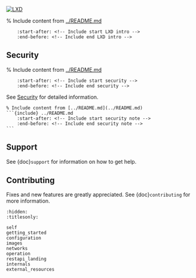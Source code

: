 [![LXD](../.sphinx/_static/download/containers.png)](https://linuxcontainers.org/lxd)

% Include content from [../README.md](../README.md)
```{include} ../README.md
    :start-after: <!-- Include start LXD intro -->
    :end-before: <!-- Include end LXD intro -->
```

## Security

% Include content from [../README.md](../README.md)
```{include} ../README.md
    :start-after: <!-- Include start security -->
    :end-before: <!-- Include end security -->
```
See [Security](security.md) for detailed information.

````{important}
% Include content from [../README.md](../README.md)
```{include} ../README.md
    :start-after: <!-- Include start security note -->
    :end-before: <!-- Include end security note -->
```
````

## Support

See {doc}`support` for information on how to get help.

## Contributing

Fixes and new features are greatly appreciated.
See {doc}`contributing` for more information.

```{toctree}
:hidden:
:titlesonly:

self
getting_started
configuration
images
networks
operation
restapi_landing
internals
external_resources
```
